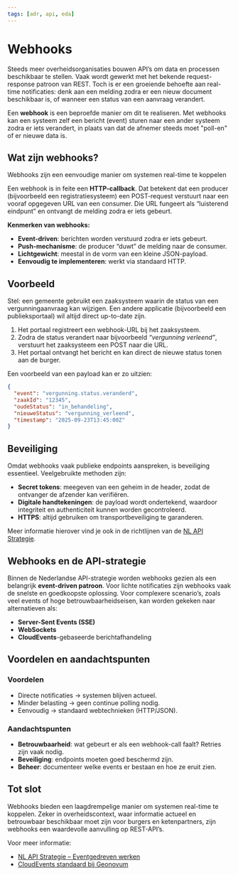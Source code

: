 ```yaml
---
tags: [adr, api, eda]
---
```


# Webhooks

Steeds meer overheidsorganisaties bouwen API’s om data en processen beschikbaar te stellen. Vaak wordt gewerkt met het bekende request-response patroon van REST. Toch is er een groeiende behoefte aan real-time notificaties: denk aan een melding zodra er een nieuw document beschikbaar is, of wanneer een status van een aanvraag verandert.  

Een **webhook** is een beproefde manier om dit te realiseren. Met webhooks kan een systeem zelf een bericht (event) sturen naar een ander systeem zodra er iets verandert, in plaats van dat de afnemer steeds moet "poll-en" of er nieuwe data is.

## Wat zijn webhooks?

Webhooks zijn een eenvoudige manier om systemen real-time te koppelen

Een webhook is in feite een **HTTP-callback**. Dat betekent dat een producer (bijvoorbeeld een registratiesysteem) een POST-request verstuurt naar een vooraf opgegeven URL van een consumer. Die URL fungeert als “luisterend eindpunt” en ontvangt de melding zodra er iets gebeurt.  

**Kenmerken van webhooks:**

- **Event-driven**: berichten worden verstuurd zodra er iets gebeurt.  
- **Push-mechanisme**: de producer “duwt” de melding naar de consumer.  
- **Lichtgewicht**: meestal in de vorm van een kleine JSON-payload.  
- **Eenvoudig te implementeren**: werkt via standaard HTTP.  

## Voorbeeld

Stel: een gemeente gebruikt een zaaksysteem waarin de status van een vergunningaanvraag kan wijzigen. Een andere applicatie (bijvoorbeeld een publieksportaal) wil altijd direct up-to-date zijn.  

1. Het portaal registreert een webhook-URL bij het zaaksysteem.  
2. Zodra de status verandert naar bijvoorbeeld *“vergunning verleend”*, verstuurt het zaaksysteem een POST naar die URL.  
3. Het portaal ontvangt het bericht en kan direct de nieuwe status tonen aan de burger.  

Een voorbeeld van een payload kan er zo uitzien:

```json
{
  "event": "vergunning.status.veranderd",
  "zaakId": "12345",
  "oudeStatus": "in_behandeling",
  "nieuweStatus": "vergunning_verleend",
  "timestamp": "2025-09-23T13:45:00Z"
}
```

## Beveiliging

Omdat webhooks vaak publieke endpoints aanspreken, is beveiliging essentieel. Veelgebruikte methoden zijn:

- **Secret tokens**: meegeven van een geheim in de header, zodat de ontvanger de afzender kan verifiëren.  
- **Digitale handtekeningen**: de payload wordt ondertekend, waardoor integriteit en authenticiteit kunnen worden gecontroleerd.  
- **HTTPS**: altijd gebruiken om transportbeveiliging te garanderen.  

Meer informatie hierover vind je ook in de richtlijnen van de [NL API Strategie](https://developer.overheid.nl/communities/kennisplatform-apis/).

## Webhooks en de API-strategie

Binnen de Nederlandse API-strategie worden webhooks gezien als een belangrijk **event-driven patroon**. Voor lichte notificaties zijn webhooks vaak de snelste en goedkoopste oplossing. Voor complexere scenario’s, zoals veel events of hoge betrouwbaarheidseisen, kan worden gekeken naar alternatieven als:

- **Server-Sent Events (SSE)**  
- **WebSockets**  
- **CloudEvents**-gebaseerde berichtafhandeling  

## Voordelen en aandachtspunten

### Voordelen

- Directe notificaties → systemen blijven actueel.
- Minder belasting → geen continue polling nodig.  
- Eenvoudig → standaard webtechnieken (HTTP/JSON).  

### Aandachtspunten

- **Betrouwbaarheid**: wat gebeurt er als een webhook-call faalt? Retries zijn vaak nodig.
- **Beveiliging**: endpoints moeten goed beschermd zijn.  
- **Beheer**: documenteer welke events er bestaan en hoe ze eruit zien.  

## Tot slot

Webhooks bieden een laagdrempelige manier om systemen real-time te koppelen. Zeker in overheidscontext, waar informatie actueel en betrouwbaar beschikbaar moet zijn voor burgers en ketenpartners, zijn webhooks een waardevolle aanvulling op REST-API’s.  

Voor meer informatie:  

- [NL API Strategie – Eventgedreven werken](https://developer.overheid.nl/communities/kennisplatform-apis/)
- [CloudEvents standaard bij Geonovum](https://www.gemmaonline.nl/wiki/De_CloudEvents_standaard)
